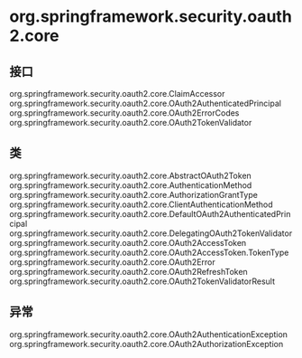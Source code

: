 # org.springframework.security.oauth2.core

## 接口

org.springframework.security.oauth2.core.ClaimAccessor
org.springframework.security.oauth2.core.OAuth2AuthenticatedPrincipal
org.springframework.security.oauth2.core.OAuth2ErrorCodes
org.springframework.security.oauth2.core.OAuth2TokenValidator<T extends AbstractOAuth2Token>

## 类

org.springframework.security.oauth2.core.AbstractOAuth2Token
org.springframework.security.oauth2.core.AuthenticationMethod
org.springframework.security.oauth2.core.AuthorizationGrantType
org.springframework.security.oauth2.core.ClientAuthenticationMethod
org.springframework.security.oauth2.core.DefaultOAuth2AuthenticatedPrincipal
org.springframework.security.oauth2.core.DelegatingOAuth2TokenValidator<T extends AbstractOAuth2Token>
org.springframework.security.oauth2.core.OAuth2AccessToken
org.springframework.security.oauth2.core.OAuth2AccessToken.TokenType
org.springframework.security.oauth2.core.OAuth2Error
org.springframework.security.oauth2.core.OAuth2RefreshToken
org.springframework.security.oauth2.core.OAuth2TokenValidatorResult

## 异常

org.springframework.security.oauth2.core.OAuth2AuthenticationException
org.springframework.security.oauth2.core.OAuth2AuthorizationException




